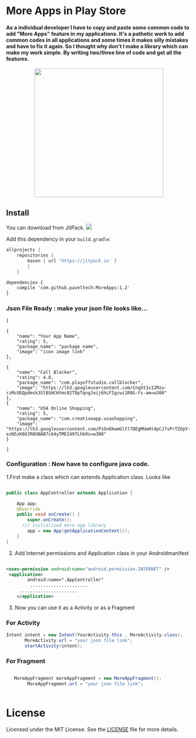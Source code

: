 # More Apps in Play Store

<h4> As a individual developer I have to copy and paste some common code to add "More Apps" feature in my applications. It's a pathetic work to add common codes in all applications and some times it makes silly mistakes and have to fix it again. So I thought  why don't I make a library which can make my work simple. By writing two/three line of code and get all the features. </h4>


<p align="center">
  <img src="https://raw.githubusercontent.com/paveltech/MoreApps/master/screen%20shot.png" width="350"/>
</p>


## Install

You can download from JitPack. [![](https://jitpack.io/v/paveltech/MoreApps.svg)](https://jitpack.io/#paveltech/MoreApps)

Add this dependency in your `build.gradle`: 

```groovy
allprojects {
	repositories {
		maven { url 'https://jitpack.io' }
		}
	}
```

```xml
dependencies {
    compile 'com.github.paveltech:MoreApps:1.2'
}
```

### Json File Ready : make your json file looks like...
    [

	{
		"name": "Your App Name",
		"rating": 5,
		"package_name": "package name",
		"image": "icon image link"
	},

	{
		"name": "Call Blocker",
		"rating": 4.8,
		"package_name": "com.playoffstudio.callblocker",
		"image": "https://lh3.googleusercontent.com/CnqXt1s12Mzu-rzMcUEQpdmsk3SlBSHCHtmc02T8pTqngJeij6hLFIgcwi1R8G-Fs-am=w300"
	},
	{
		"name": "USA Online Shopping",
		"rating": 5,
		"package_name": "com.creativeapp.usashopping",
		"image": "https://lh3.googleusercontent.com/PiGn6kwmGltl7QEgMUwHtdpCJ7sPrTZOpY-ezN5zK6OJR0GNAB7c64yTMEI497Lhb9s=w300"
	}
	
    ]


### Configuration : Now have to configure java code.

1.First make a class which can extends Application class. Looks like 

```java

public class AppController extends Application {

    App app;
    @Override
    public void onCreate() {
        super.onCreate();
	  /// initialized more app library 
        app = new App(getApplicationContext());
    }
}
```

2. Add Internet permissions and Application class in your Androidmanifest 

```xml

<uses-permission android:name="android.permission.INTERNET" />
 <application>
        android:name=".AppController"
         ......................
	 ......................
    </application>
 ```
 
 3. Now you can use it as a Activity or as a Fragment
 
 ### For Activity 
 
 ```java
 Intent intent = new Intent(YourActivity.this , MoreActivity.class);
        MoreActivity.url = "your json file link";
        startActivity(intent);
```

### For Fragment 

```java

   MoreAppFragment moreAppFragment = new MoreAppFragment();
        MoreAppFragment.url = "your json file link";
		
```		


License
=======

Licensed under the MIT License. See the [LICENSE](LICENSE) file for more details.
